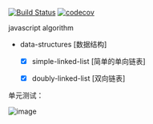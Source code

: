 
[![Build Status](https://travis-ci.com/senola/algorithm.svg?branch=dev)](https://travis-ci.com/senola/algorithm)
[![codecov](https://codecov.io/gh/senola/algorithm/branch/dev/graph/badge.svg)](https://codecov.io/gh/senola/algorithm)

javascript algorithm 

- data-structures [数据结构]
  - [x] simple-linked-list [简单的单向链表]
  - [x] doubly-linked-list [双向链表]


单元测试：

![image](https://user-images.githubusercontent.com/6022948/57191606-17e2f380-6f5a-11e9-9fd1-26fb294cbe27.png)

